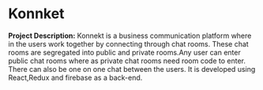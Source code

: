 # Konnket
**Project Description:**
Konnekt is a business communication platform where in the users work together by connecting through chat rooms.
These chat rooms are segregated into public and private rooms.Any user can enter public chat rooms where as private chat rooms need room code to enter.
There can also be one on one chat between the users.
It is developed using React,Redux and firebase as a back-end. 




